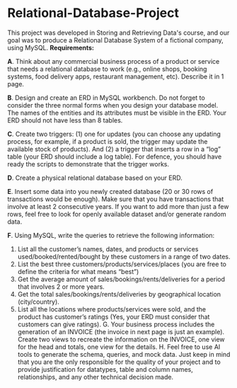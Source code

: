 # Relational-Database-Project
This project was developed in Storing and Retrieving Data's course, and our goal was to produce a Relational Database System of a fictional company, using MySQL. 
**Requirements:**

**A**. Think about any commercial business process of a product or service that needs a relational database
to work (e.g., online shops, booking systems, food delivery apps, restaurant management, etc).
Describe it in 1 page.

**B**. Design and create an ERD in MySQL workbench. Do not forget to consider the three normal forms
when you design your database model. The names of the entities and its attributes must be visible
in the ERD. Your ERD should not have less than 8 tables.

**C**. Create two triggers: (1) one for updates (you can choose any updating process, for example, if a
product is sold, the trigger may update the available stock of products). And (2) a trigger that inserts
a row in a “log” table (your ERD should include a log table). For defence, you should have ready the
scripts to demonstrate that the trigger works.

**D**. Create a physical relational database based on your ERD.

**E**. Insert some data into you newly created database (20 or 30 rows of transactions would be enough).
Make sure that you have transactions that involve at least 2 consecutive years. If you want to add
more than just a few rows, feel free to look for openly available dataset and/or generate random
data.

**F**. Using MySQL, write the queries to retrieve the following information:
1. List all the customer’s names, dates, and products or services used/booked/rented/bought by
these customers in a range of two dates.
2. List the best three customers/products/services/places (you are free to define the criteria for
what means “best”)
3. Get the average amount of sales/bookings/rents/deliveries for a period that involves 2 or more
years.
4. Get the total sales/bookings/rents/deliveries by geographical location (city/country).
5. List all the locations where products/services were sold, and the product has customer’s ratings
(Yes, your ERD must consider that customers can give ratings).
G. Your business process includes the generation of an INVOICE (the invoice in next page is just an
example). Create two views to recreate the information on the INVOICE, one view for the head and
totals, one view for the details.
H. Feel free to use AI tools to generate the schema, queries, and mock data. Just keep in mind that you
are the only responsible for the quality of your project and to provide justification for datatypes,
table and column names, relationships, and any other technical decision made.

